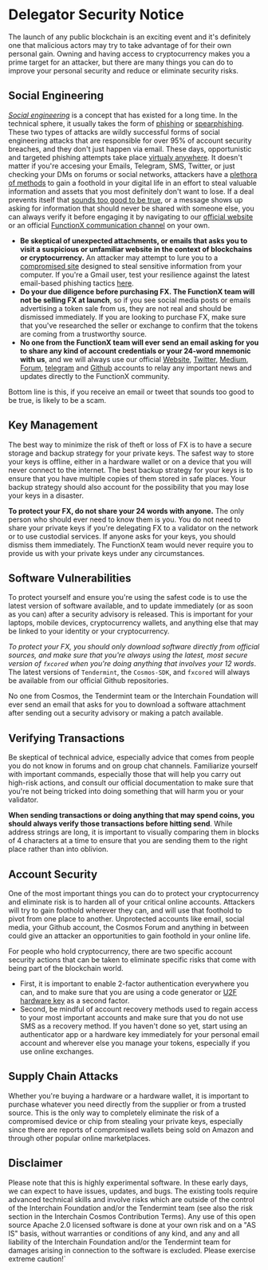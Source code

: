# Delegator Security Notice

The launch of any public blockchain is an exciting event and it's definitely one that malicious actors may try to take advantage of for their own personal gain. Owning and having access to cryptocurrency makes you a prime target for an attacker, but there are many things you can do to improve your personal security and reduce or eliminate security risks.

## Social Engineering

[_Social engineering_](https://en.wikipedia.org/wiki/Social\_engineering\_\(security\)) is a concept that has existed for a long time. In the technical sphere, it usually takes the form of [phishing](https://ssd.eff.org/en/module/how-avoid-phishing-attacks) or [spearphishing](https://en.wikipedia.org/wiki/Phishing#Spear\_phishing). These two types of attacks are wildly successful forms of social engineering attacks that are responsible for over 95% of account security breaches, and they don't just happen via email. These days, opportunistic and targeted phishing attempts take place [virtualy anywhere](https://www.umass.edu/it/security/phishing-fraudulent-emails-text-messages-phone-calls). It doesn't matter if you're accesing your Emails, Telegram, SMS, Twitter, or just checking your DMs on forums or social networks, attackers have a [plethora of methods](https://jia.sipa.columbia.edu/weaponization-social-media-spear-phishing-and-cyberattacks-democracy) to gain a foothold in your digital life in an effort to steal valuable information and assets that you most definitely don't want to lose. If a deal prevents itself that [sounds too good to be true](https://www.psychologytoday.com/us/blog/mind-in-the-machine/201712/how-fear-is-being-used-manipulate-cryptocurrency-markets), or a message shows up asking for information that should never be shared with someone else, you can always verify it before engaging it by navigating to our [official website](https://functionx.io/) or an official [FunctionX communication channel](https://forum.functionx.io/) on your own.

* **Be skeptical of unexpected attachments, or emails that asks you to visit a suspicious or unfamiliar website in the context of blockchains or cryptocurrency.** An attacker may attempt to lure you to a [compromised site](https://blog.malwarebytes.com/cybercrime/2013/02/tools-of-the-trade-exploit-kits/) designed to steal sensitive information from your computer. If you're a Gmail user, test your resilience against the latest email-based phishing tactics [here](https://phishingquiz.withgoogle.com).
* **Do your due diligence before purchasing FX. The FunctionX team will not be selling FX at launch**, so if you see social media posts or emails advertising a token sale from us, they are not real and should be dismissed immediately. If you are looking to purchase FX, make sure that you've researched the seller or exchange to confirm that the tokens are coming from a trustworthy source.
* **No one from the FunctionX team will ever send an email asking for you to share any kind of account credentials or your 24-word mnemonic with us**, and we will always use our official [Website](https://functionx.io/), [Twitter](https://twitter.com/functionx_io), [Medium](https://medium.com/functionx), [Forum](https://forum.functionx.io/), [telegram](https://t.me/functionx) and [Github](https://github.com/functionx) accounts to relay any important news and updates directly to the FunctionX community.

Bottom line is this, if you receive an email or tweet that sounds too good to be true, is likely to be a scam.

## Key Management

The best way to minimize the risk of theft or loss of FX is to have a secure storage and backup strategy for your private keys. The safest way to store your keys is offline, either in a hardware wallet or on a device that you will never connect to the internet. The best backup strategy for your keys is to ensure that you have multiple copies of them stored in safe places. Your backup strategy should also account for the possibility that you may lose your keys in a disaster.

**To protect your FX, do not share your 24 words with anyone.** The only person who should ever need to know them is you. You do not need to share your private keys if you're delegating FX to a validator on the network or to use custodial services. If anyone asks for your keys, you should dismiss them immediately. The FunctionX team would never require you to provide us with your private keys under any circumstances.

## Software Vulnerabilities

To protect yourself and ensure you're using the safest code is to use the latest version of software available, and to update immediately (or as soon as you can) after a security advisory is released. This is important for your laptops, mobile devices, cryptocurrency wallets, and anything else that may be linked to your identity or your cryptocurrency.

_To protect your FX, you should only download software directly from official sources, and make sure that you're always using the latest, most secure version of `fxcored` when you're doing anything that involves your 12 words_. The latest versions of `Tendermint`, the `Cosmos-SDK`, and `fxcored` will always be available from our official Github repositories.

No one from Cosmos, the Tendermint team or the Interchain Foundation will ever send an email that asks for you to download a software attachment after sending out a security advisory or making a patch available.

## Verifying Transactions

Be skeptical of technical advice, especially advice that comes from people you do not know in forums and on group chat channels. Familiarize yourself with important commands, especially those that will help you carry out high-risk actions, and consult our official documentation to make sure that you're not being tricked into doing something that will harm you or your validator.

**When sending transactions or doing anything that may spend coins, you should always verify those transactions before hitting send**. While address strings are long, it is important to visually comparing them in blocks of 4 characters at a time to ensure that you are sending them to the right place rather than into oblivion.

## Account Security

One of the most important things you can do to protect your cryptocurrency and eliminate risk is to harden all of your critical online accounts. Attackers will try to gain foothold wherever they can, and will use that foothold to pivot from one place to another. Unprotected accounts like email, social media, your Github account, the Cosmos Forum and anything in between could give an attacker an opportunities to gain foothold in your online life.

For people who hold cryptocurrency, there are two specific account security actions that can be taken to eliminate specific risks that come with being part of the blockchain world.

* First, it is important to enable 2-factor authentication everywhere you can, and to make sure that you are using a code generator or [U2F hardware key](https://en.wikipedia.org/wiki/Universal\_2nd\_Factor) as a second factor.
* Second, be mindful of account recovery methods used to regain access to your most important accounts and make sure that you do not use SMS as a recovery method. If you haven't done so yet, start using an authenticator app or a hardware key immediately for your personal email account and wherever else you manage your tokens, especially if you use online exchanges.

## Supply Chain Attacks

Whether you're buying a hardware or a hardware wallet, it is important to purchase whatever you need directly from the supplier or from a trusted source. This is the only way to completely eliminate the risk of a compromised device or chip from stealing your private keys, especially since there are reports of compromised wallets being sold on Amazon and through other popular online marketplaces.

## Disclaimer

Please note that this is highly experimental software. In these early days, we can expect to have issues, updates, and bugs. The existing tools require advanced technical skills and involve risks which are outside of the control of the Interchain Foundation and/or the Tendermint team (see also the risk section in the Interchain Cosmos Contribution Terms). Any use of this open source Apache 2.0 licensed software is done at your own risk and on a "AS IS" basis, without warranties or conditions of any kind, and any and all liability of the Interchain Foundation and/or the Tendermint team for damages arising in connection to the software is excluded. Please exercise extreme caution!\`

